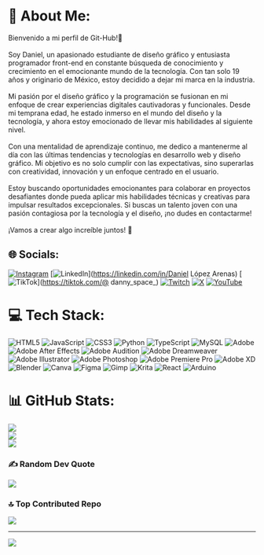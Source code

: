 # 💫 About Me:
Bienvenido a mi perfil de Git-Hub!👋 <br><br>Soy Daniel, un apasionado estudiante de diseño gráfico y entusiasta programador front-end en constante búsqueda de conocimiento y crecimiento en el emocionante mundo de la tecnología. Con tan solo 19 años y originario de México, estoy decidido a dejar mi marca en la industria.<br><br>Mi pasión por el diseño gráfico y la programación se fusionan en mi enfoque de crear experiencias digitales cautivadoras y funcionales. Desde mi temprana edad, he estado inmerso en el mundo del diseño y la tecnología, y ahora estoy emocionado de llevar mis habilidades al siguiente nivel.<br><br>Con una mentalidad de aprendizaje continuo, me dedico a mantenerme al día con las últimas tendencias y tecnologías en desarrollo web y diseño gráfico. Mi objetivo es no solo cumplir con las expectativas, sino superarlas con creatividad, innovación y un enfoque centrado en el usuario.<br><br>Estoy buscando oportunidades emocionantes para colaborar en proyectos desafiantes donde pueda aplicar mis habilidades técnicas y creativas para impulsar resultados excepcionales. Si buscas un talento joven con una pasión contagiosa por la tecnología y el diseño, ¡no dudes en contactarme!<br><br>¡Vamos a crear algo increíble juntos! 🚀


## 🌐 Socials:
[![Instagram](https://img.shields.io/badge/Instagram-%23E4405F.svg?logo=Instagram&logoColor=white)](https://instagram.com/danny_space_oficial) [![LinkedIn](https://img.shields.io/badge/LinkedIn-%230077B5.svg?logo=linkedin&logoColor=white)](https://linkedin.com/in/Daniel López Arenas) [![TikTok](https://img.shields.io/badge/TikTok-%23000000.svg?logo=TikTok&logoColor=white)](https://tiktok.com/@ danny_space_) [![Twitch](https://img.shields.io/badge/Twitch-%239146FF.svg?logo=Twitch&logoColor=white)](https://twitch.tv/Danny_Space_) [![X](https://img.shields.io/badge/X-black.svg?logo=X&logoColor=white)](https://x.com/@Danny_Space_Oficial) [![YouTube](https://img.shields.io/badge/YouTube-%23FF0000.svg?logo=YouTube&logoColor=white)](https://youtube.com/@Danny_Space_) 

# 💻 Tech Stack:
![HTML5](https://img.shields.io/badge/html5-%23E34F26.svg?style=for-the-badge&logo=html5&logoColor=white) ![JavaScript](https://img.shields.io/badge/javascript-%23323330.svg?style=for-the-badge&logo=javascript&logoColor=%23F7DF1E) ![CSS3](https://img.shields.io/badge/css3-%231572B6.svg?style=for-the-badge&logo=css3&logoColor=white) ![Python](https://img.shields.io/badge/python-3670A0?style=for-the-badge&logo=python&logoColor=ffdd54) ![TypeScript](https://img.shields.io/badge/typescript-%23007ACC.svg?style=for-the-badge&logo=typescript&logoColor=white) ![MySQL](https://img.shields.io/badge/mysql-%2300000f.svg?style=for-the-badge&logo=mysql&logoColor=white) ![Adobe](https://img.shields.io/badge/adobe-%23FF0000.svg?style=for-the-badge&logo=adobe&logoColor=white) ![Adobe After Effects](https://img.shields.io/badge/Adobe%20After%20Effects-9999FF.svg?style=for-the-badge&logo=Adobe%20After%20Effects&logoColor=white) ![Adobe Audition](https://img.shields.io/badge/Adobe%20Audition-9999FF.svg?style=for-the-badge&logo=Adobe%20Audition&logoColor=white) ![Adobe Dreamweaver](https://img.shields.io/badge/Adobe%20Dreamweaver-FF61F6.svg?style=for-the-badge&logo=Adobe%20Dreamweaver&logoColor=white) ![Adobe Illustrator](https://img.shields.io/badge/adobe%20illustrator-%23FF9A00.svg?style=for-the-badge&logo=adobe%20illustrator&logoColor=white) ![Adobe Photoshop](https://img.shields.io/badge/adobe%20photoshop-%2331A8FF.svg?style=for-the-badge&logo=adobe%20photoshop&logoColor=white) ![Adobe Premiere Pro](https://img.shields.io/badge/Adobe%20Premiere%20Pro-9999FF.svg?style=for-the-badge&logo=Adobe%20Premiere%20Pro&logoColor=white) ![Adobe XD](https://img.shields.io/badge/Adobe%20XD-470137?style=for-the-badge&logo=Adobe%20XD&logoColor=#FF61F6) ![Blender](https://img.shields.io/badge/blender-%23F5792A.svg?style=for-the-badge&logo=blender&logoColor=white) ![Canva](https://img.shields.io/badge/Canva-%2300C4CC.svg?style=for-the-badge&logo=Canva&logoColor=white) ![Figma](https://img.shields.io/badge/figma-%23F24E1E.svg?style=for-the-badge&logo=figma&logoColor=white) ![Gimp](https://img.shields.io/badge/Gimp-657D8B?style=for-the-badge&logo=gimp&logoColor=FFFFFF) ![Krita](https://img.shields.io/badge/Krita-203759?style=for-the-badge&logo=krita&logoColor=EEF37B) ![React](https://img.shields.io/badge/react-%2320232a.svg?style=for-the-badge&logo=react&logoColor=%2361DAFB) ![Arduino](https://img.shields.io/badge/-Arduino-00979D?style=for-the-badge&logo=Arduino&logoColor=white)
# 📊 GitHub Stats:
![](https://github-readme-stats.vercel.app/api?username=DannySpace1&theme=react&hide_border=false&include_all_commits=false&count_private=false)<br/>
![](https://github-readme-streak-stats.herokuapp.com/?user=DannySpace1&theme=react&hide_border=false)<br/>
![](https://github-readme-stats.vercel.app/api/top-langs/?username=DannySpace1&theme=react&hide_border=false&include_all_commits=false&count_private=false&layout=compact)

### ✍️ Random Dev Quote
![](https://quotes-github-readme.vercel.app/api?type=horizontal&theme=gruvbox)

### 🔝 Top Contributed Repo
![](https://github-contributor-stats.vercel.app/api?username=DannySpace1&limit=5&theme=dark&combine_all_yearly_contributions=true)

---
[![](https://visitcount.itsvg.in/api?id=DannySpace1&icon=0&color=0)](https://visitcount.itsvg.in)

<!-- Proudly created with GPRM ( https://gprm.itsvg.in ) -->
